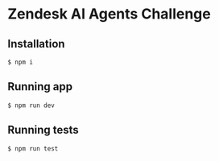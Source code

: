 # Zendesk AI Agents Challenge

## Installation

`$ npm i`

## Running app

`$ npm run dev`

## Running tests

`$ npm run test`
